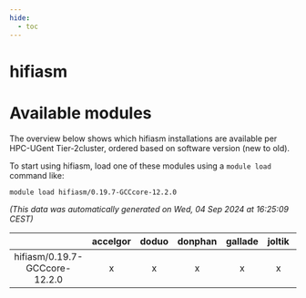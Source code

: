 ```yaml
---
hide:
  - toc
---
```


hifiasm
=======

# Available modules


The overview below shows which hifiasm installations are available per HPC-UGent Tier-2cluster, ordered based on software version (new to old).

To start using hifiasm, load one of these modules using a `module load` command like:

```shell
module load hifiasm/0.19.7-GCCcore-12.2.0
```

*(This data was automatically generated on Wed, 04 Sep 2024 at 16:25:09 CEST)*  

| |accelgor|doduo|donphan|gallade|joltik|shinx|skitty|
| :---: | :---: | :---: | :---: | :---: | :---: | :---: | :---: |
|hifiasm/0.19.7-GCCcore-12.2.0|x|x|x|x|x|-|x|

